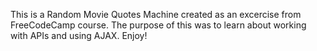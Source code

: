 This is a Random Movie Quotes Machine created as an excercise from FreeCodeCamp course. The purpose of this was to learn about working with APIs and using AJAX. Enjoy!
